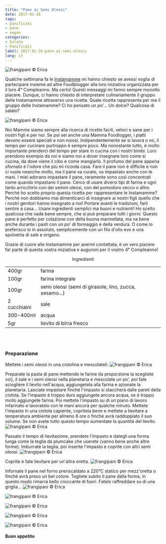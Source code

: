 ```yaml
---
title: "Pane ai Semi Oleosi"
date: 2017-01-26
tags:
- panificati
- pane
- vegan
categories:
- Salato
- Panificati
label: 2017-01-26-pane-ai-semi-oleosi
lang: it
---
```

![](header.jpg "frangipani © Erica")


Qualche settimana fa le <a href="http://instamamme.net" target="_blank">Instamamme</a> mi hanno chiesto se avessi voglia di partecipare insieme ad altre Foodblogger alla loro iniziativa organizzata per il loro 4° Compleanno. Ma certo! Questi messaggi mi fanno sempre mooolto piacere. Dunque, ci hanno chiesto di interpretare culinariamente il gruppo delle Instamamme attraverso una ricetta. Quale ricetta rappresenta per me il gruppo delle Instamamme? Ci ho pensato un po'... Un dolce? Qualcosa di salato?

![](instamamme.jpg "frangipani © Erica")

Noi Mamme siamo sempre alla ricerca di ricette facili, veloci e sane per i nostri figli e per noi. Se poi sei anche una Mamma Foodlogger, i piatti devono essere speciali e non noiosi. Indipendentemente se si lavora o no, il tempo per cucinare purtroppo è sempre poco. Ma nonostante tutto, è molto importante prenderci del tempo per stare in cucina con i nostri bimbi. Loro prendono esempio da noi e siamo noi a dover insegnare loro come si cucina, da dove viene il cibo e come mangiarlo. Il profumo del pane appena sfornato è l'odore che più mi ricorda casa. Fare il pane non è difficile e non ci vuole neanche molto, ma il pane va curato, va impastato anche con le mani. I miei adorano impastare il pane, raramente sono così concentrati come quando impastano il pane. Cerco di usare diversi tipi di farina e ogni tanto arricchirlo con dei semini oleosi, con del pomodoro secco o altro. Perché ho scelto proprio questa ricetta per rappresentare le Instamamme? Perché non dobbiamo mai dimenticarci di insegnare ai nostri figli quello che i nostri genitori hanno insegnato a noi! Portare avanti le tradizioni, farli sentire a casa... Usare ingredienti semplici ma buoni e nutrienti! Ho scelto qualcosa che vada bene sempre, che si può preparare tutti i giorni. Questo pane è perfetto per colazione con della buona marmellata, ma va bene anche durante i pasti con un po' di formaggio e della verdura. O come lo preferisco io in assoluto, semplicemente con un filo d'olio evo e una spolverta di sale e origano.

Grazie di cuore alle Instamamme per avermi contattata, è un vero piacere far parte di questa vostra iniziativa e auguroni per il vostro 4° Compleanno!

<div id="wrapper" style="text-align: center">
  <div id="yourdiv" style="display: inline-block;">
    <div class="ingredients">
      <div class="ingredients-title">Ingredienti</div>
      <table>
        <tbody>
          <tr>
            <td>400gr</td>
            <td>farina</td>
          </tr>      
          <tr>
            <td>100gr</td>
            <td>farina integrale</td>
          </tr>      
          <tr>
            <td>100gr</td>
            <td>semi oleosi (semi di girasole, lino, zucca, sesamo...)</td>
          </tr>
          <tr>
            <td>2 cucchiaini</td>
            <td>sale</td>
          </tr>
          <tr>
            <td>300-400ml</td>
            <td>acqua</td>
          </tr>
          <tr>
            <td>5gr</td>
            <td>lievito di birra fresco</td>
          </tr>
        </tbody>
      </table>
      <br></br>
    </div>
  </div>
</div>


<h3>
  <font color="grey">
    <i class="fa-solid fa-gears"></i>
  </font> Preparazione
</h3>

Mettete i semi oleosi in una ciotolina e mescolateli.
![](semioleosi.jpg "frangipani © Erica")

Preparate la pasta di pane mettendo le farine (la proporzione la scegliete voi), il sale e i semi oleosi nella planetaria e mescolate un po', poi fate sciogliere il lievito nell'acqua, aggiungetela alla farina e azionate la planetaria. Lasciate impastare finché l'impasto si staccherà dalle pareti della ciotola. Se l'impasto è troppo duro aggiungete ancora acqua, se è troppo mollo aggiungete farina. Poi mettete l'impasto su di un piano di lavoro infarinato e lavoratelo con le mani ancora per qualche minuto. Mettete l'impasto in una ciotola capiente, copritela bene e mettete a lievitare a temperatura ambiente per almeno 6 ore o finché avrà raddoppiato il suo volume. Se non avete tutto questo tempo aumentate la quantità del lievito. 
![](impasto.jpg "frangipani © Erica")

Passato il tempo di lievitazione, prendete l'impasto e dategli una forma lunga come la teglia da plumcake che userete (vanno bene anche altre forme). Imburrate la teglia, poi inserite l'impasto e coprite con altri semi oleosi.
![](teglia.jpg "frangipani © Erica")

Coprite e fate lievitare per un'altra oretta.
![](lievitato.jpg "frangipani © Erica")

Infornate il pane nel forno preriscaldato a 220°C statico per mezz'oretta o finché avrà preso un bel colore. Togliete subito il pane dalla forma, in questo modo rimarrà bello croccante di fuori. Fatelo raffreddare su di una griglia...
![](risultato1.jpg "frangipani © Erica")

![](risultato2.jpg "frangipani © Erica")

![](risultato3.jpg "frangipani © Erica")

![](risultato4.jpg "frangipani © Erica")

![](risultato5.jpg "frangipani © Erica")

<h4>Buon appetito
  <font color="red">
    <i class="fa-regular fa-face-smile"></i>
  </font>
</h4>
